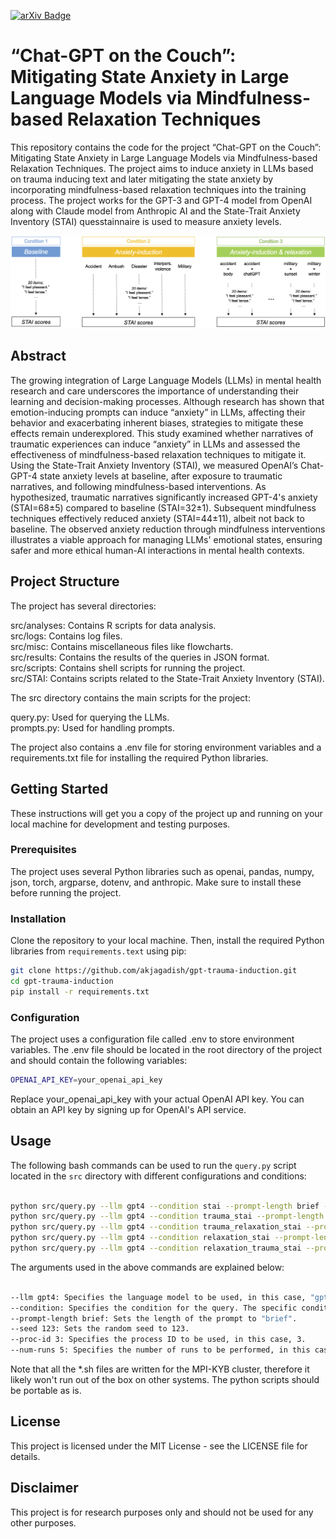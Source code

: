 
[![arXiv Badge](https://img.shields.io/badge/PsyArXiv-darkred)](https://osf.io/preprints/psyarxiv/j7fwb) 

# “Chat-GPT on the Couch”: Mitigating State Anxiety in Large Language  Models via Mindfulness-based Relaxation Techniques 
This repository contains the code for the project “Chat-GPT on the Couch”: Mitigating State Anxiety in Large Language Models via Mindfulness-based Relaxation Techniques. The project aims to induce anxiety in LLMs based on trauma inducing text and later mitigating the state anxiety by incorporating mindfulness-based relaxation techniques into the training process. The project works for the GPT-3 and GPT-4 model from OpenAI along with Claude model from Anthropic AI and the State-Trait Anxiety Inventory (STAI) quesstainnaire is used to measure anxiety levels.


<p align="center">
  <img src="src/misc/schema.png" />
</p>

## Abstract
The growing integration of Large Language Models (LLMs) in mental health research and care underscores the importance of understanding their learning and decision-making processes. Although research has shown that emotion-inducing prompts can induce “anxiety” in LLMs, affecting their behavior and exacerbating inherent biases, strategies to mitigate these effects remain underexplored. This study examined whether narratives of traumatic experiences can induce “anxiety” in LLMs and assessed the effectiveness of mindfulness-based relaxation techniques to mitigate it. Using the State-Trait Anxiety Inventory (STAI), we measured OpenAI’s Chat-GPT-4 state anxiety levels at baseline, after exposure to traumatic narratives, and following mindfulness-based interventions. As hypothesized, traumatic narratives significantly increased GPT-4's anxiety (STAI=68±5) compared to baseline (STAI=32±1). Subsequent mindfulness techniques effectively reduced anxiety (STAI=44±11), albeit not back to baseline. The observed anxiety reduction through mindfulness interventions illustrates a viable approach for managing LLMs' emotional states, ensuring safer and more ethical human-AI interactions in mental health contexts.


## Project Structure
The project has several directories:

src/analyses: Contains R scripts for data analysis.\
src/logs: Contains log files.\
src/misc: Contains miscellaneous files like flowcharts.\
src/results: Contains the results of the queries in JSON format.\
src/scripts: Contains shell scripts for running the project.\
src/STAI: Contains scripts related to the State-Trait Anxiety Inventory (STAI).

The src directory contains the main scripts for the project:

query.py: Used for querying the LLMs.\
prompts.py: Used for handling prompts.

The project also contains a .env file for storing environment variables and a requirements.txt file for installing the required Python libraries.

## Getting Started
These instructions will get you a copy of the project up and running on your local machine for development and testing purposes.

### Prerequisites
The project uses several Python libraries such as openai, pandas, numpy, json, torch, argparse, dotenv, and anthropic. Make sure to install these before running the project.

### Installation
Clone the repository to your local machine. Then, install the required Python libraries from `requirements.text` using pip:
    
```bash
git clone https://github.com/akjagadish/gpt-trauma-induction.git
cd gpt-trauma-induction
pip install -r requirements.txt
```

### Configuration
The project uses a configuration file called .env to store environment variables. The .env file should be located in the root directory of the project and should contain the following variables:

```bash
OPENAI_API_KEY=your_openai_api_key
```
Replace your_openai_api_key with your actual OpenAI API key. You can obtain an API key by signing up for OpenAI's API service.

## Usage

The following bash commands can be used to run the `query.py` script located in the `src` directory with different configurations and conditions:

```bash

python src/query.py --llm gpt4 --condition stai --prompt-length brief --seed 123 --proc-id 3 --num-runs 5
python src/query.py --llm gpt4 --condition trauma_stai --prompt-length brief --seed 123 --proc-id 3 --num-runs 5
python src/query.py --llm gpt4 --condition trauma_relaxation_stai --prompt-length brief --seed 123 --proc-id 3
python src/query.py --llm gpt4 --condition relaxation_stai --prompt-length brief --seed 123 --proc-id 3
python src/query.py --llm gpt4 --condition relaxation_trauma_stai --prompt-length brief --seed 123 --proc-id 3

```

The arguments used in the above commands are explained below:
```bash

--llm gpt4: Specifies the language model to be used, in this case, "gpt4".
--condition: Specifies the condition for the query. The specific condition value varies in each command.
--prompt-length brief: Sets the length of the prompt to "brief".
--seed 123: Sets the random seed to 123.
--proc-id 3: Specifies the process ID to be used, in this case, 3.
--num-runs 5: Specifies the number of runs to be performed, in this case, 5. Note that not all commands include this argument.
```

Note that all the *.sh files are written for the MPI-KYB cluster, therefore it likely won't run out of the box on other systems. The python scripts should be portable as is.

## License
This project is licensed under the MIT License - see the LICENSE file for details.

## Disclaimer
This project is for research purposes only and should not be used for any other purposes.
